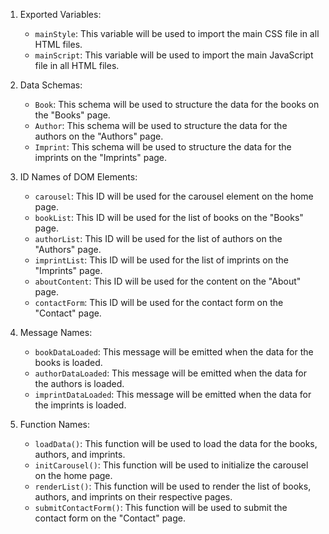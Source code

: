 1. Exported Variables: 
   - `mainStyle`: This variable will be used to import the main CSS file in all HTML files.
   - `mainScript`: This variable will be used to import the main JavaScript file in all HTML files.

2. Data Schemas: 
   - `Book`: This schema will be used to structure the data for the books on the "Books" page.
   - `Author`: This schema will be used to structure the data for the authors on the "Authors" page.
   - `Imprint`: This schema will be used to structure the data for the imprints on the "Imprints" page.

3. ID Names of DOM Elements: 
   - `carousel`: This ID will be used for the carousel element on the home page.
   - `bookList`: This ID will be used for the list of books on the "Books" page.
   - `authorList`: This ID will be used for the list of authors on the "Authors" page.
   - `imprintList`: This ID will be used for the list of imprints on the "Imprints" page.
   - `aboutContent`: This ID will be used for the content on the "About" page.
   - `contactForm`: This ID will be used for the contact form on the "Contact" page.

4. Message Names: 
   - `bookDataLoaded`: This message will be emitted when the data for the books is loaded.
   - `authorDataLoaded`: This message will be emitted when the data for the authors is loaded.
   - `imprintDataLoaded`: This message will be emitted when the data for the imprints is loaded.

5. Function Names: 
   - `loadData()`: This function will be used to load the data for the books, authors, and imprints.
   - `initCarousel()`: This function will be used to initialize the carousel on the home page.
   - `renderList()`: This function will be used to render the list of books, authors, and imprints on their respective pages.
   - `submitContactForm()`: This function will be used to submit the contact form on the "Contact" page.
